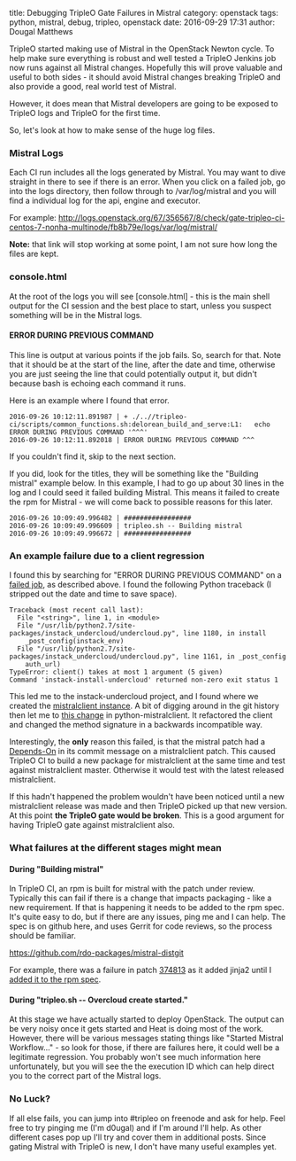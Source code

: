 title: Debugging TripleO Gate Failures in Mistral
category: openstack
tags: python, mistral, debug, tripleo, openstack
date: 2016-09-29 17:31
author: Dougal Matthews

TripleO started making use of Mistral in the OpenStack Newton cycle. To help
make sure everything is robust and well tested a TripleO Jenkins job now runs
against all Mistral changes. Hopefully this will prove valuable and useful to
both sides - it should avoid Mistral changes breaking TripleO and also
provide a good, real world test of Mistral.

However, it does mean that Mistral developers are going to be exposed to
TripleO logs and TripleO for the first time.

So, let's look at how to make sense of the huge log files.

### Mistral Logs

Each CI run includes all the logs generated by Mistral. You may want to dive
straight in there to see if there is an error. When you click on a failed
job, go into the logs directory, then follow through to /var/log/mistral and
you will find a individual log for the api, engine and executor.

For example: <http://logs.openstack.org/67/356567/8/check/gate-tripleo-ci-centos-7-nonha-multinode/fb8b79e/logs/var/log/mistral/>

**Note:** that link will stop working at some point, I am not sure how long the files are kept.

### console.html

At the root of the logs you will see [console.html] - this is the main shell
output for the CI session and the best place to start, unless you suspect
something will be in the Mistral logs.

#### ERROR DURING PREVIOUS COMMAND

This line is output at various points if the job fails. So, search for that.
Note that it should be at the start of the line, after the date and time,
otherwise you are just seeing the line that could potentially output it, but
didn't because bash is echoing each command it runs.

Here is an example where I found that error.

```
2016-09-26 10:12:11.891987 | + ./..//tripleo-ci/scripts/common_functions.sh:delorean_build_and_serve:L1:   echo ERROR DURING PREVIOUS COMMAND '^^^'
2016-09-26 10:12:11.892018 | ERROR DURING PREVIOUS COMMAND ^^^
```

If you couldn't find it, skip to the next section.

If you did, look for the titles, they will be something like the "Building
mistral" example below. In this example, I had to go up about 30 lines in the
log and I could seed it failed building Mistral. This means it failed to
create the rpm for Mistral - we will come back to possible reasons for this
later.

```
2016-09-26 10:09:49.996482 | #################
2016-09-26 10:09:49.996609 | tripleo.sh -- Building mistral
2016-09-26 10:09:49.996672 | #################
```

### An example failure due to a client regression

I found this by searching for "ERROR DURING PREVIOUS COMMAND" on a [failed
job], as described above. I found the following Python traceback (I stripped
out the date and time to save space).

```
Traceback (most recent call last):
  File "<string>", line 1, in <module>
  File "/usr/lib/python2.7/site-packages/instack_undercloud/undercloud.py", line 1180, in install
    _post_config(instack_env)
  File "/usr/lib/python2.7/site-packages/instack_undercloud/undercloud.py", line 1161, in _post_config
    auth_url)
TypeError: client() takes at most 1 argument (5 given)
Command 'instack-install-undercloud' returned non-zero exit status 1
```

This led me to the instack-undercloud project, and I found where we created
the [mistralclient instance]. A bit of digging around in the git history then
let me to [this change] in python-mistralclient. It refactored the client and
changed the method signature in a backwards incompatible way.

Interestingly, the **only** reason this failed, is that the mistral patch had
a [Depends-On] in its commit message on a mistralclient patch. This caused
TripleO CI to build a new package for mistralclient at the same time and test
against mistralclient master. Otherwise it would test with the latest
released mistralclient.

If this hadn't happened the problem wouldn't have been noticed until a new
mistralclient release was made and then TripleO picked up that new version.
At this point **the TripleO gate would be broken**. This is a good argument
for having TripleO gate against mistralclient also.


### What failures at the different stages might mean

#### During "Building mistral"

In TripleO CI, an rpm is built for mistral with the patch under review.
Typically this can fail if there is a change that impacts packaging - like a
new requirement. If that is happening it needs to be added to the rpm spec.
It's quite easy to do, but if there are any issues, ping me and I can help.
The spec is on github here, and uses Gerrit for code reviews, so the process
should be familiar.

<https://github.com/rdo-packages/mistral-distgit>

For example, there was a failure in patch
[374813](https://review.openstack.org/#/c/374813/) as it added jinja2 until I
[added it to the rpm spec].

#### During "tripleo.sh -- Overcloud create started."

At this stage we have actually started to deploy OpenStack. The output can be
very noisy once it gets started and Heat is doing most of the work. However,
there will be various messages stating things like "Started Mistral
Workflow..." - so look for those, if there are failures here, it could well
be a legitimate regression. You probably won't see much information here
unfortunately, but you will see the the execution ID which can help direct
you to the correct part of the Mistral logs.

### No Luck?

If all else fails, you can jump into #tripleo on freenode and ask for help.
Feel free to try pinging me (I'm d0ugal) and if I'm around I'll help. As
other different cases pop up I'll try and cover them in additional posts.
Since gating Mistral with TripleO is new, I don't have many useful examples
yet.

[this change]: https://review.openstack.org/#/c/371234/
[failed job]: https://review.openstack.org/#/c/356567/
[mistralclient instance]: https://github.com/openstack/instack-undercloud/blob/5e01225f94314569af1f14503e7abc5631a32e63/instack_undercloud/undercloud.py#L1160-L1161
[Depends-On]: http://docs.openstack.org/infra/manual/developers.html#cross-repository-dependencies
[added it to the rpm spec]: https://review.rdoproject.org/r/#/c/2782/
[this file]: http://logs.openstack.org/67/356567/8/check/gate-tripleo-ci-centos-7-nonha-multinode/fb8b79e/console.html
